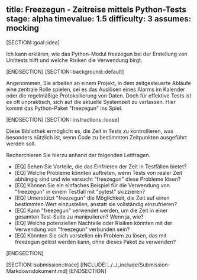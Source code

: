title: Freezegun - Zeitreise mittels Python-Tests
stage: alpha
timevalue: 1.5
difficulty: 3
assumes: mocking
---

[SECTION::goal::idea]

Ich kann erklären, wie das Python-Modul freezegun bei der Erstellung von Unittests hilft und welche
Risiken die Verwendung birgt.

[ENDSECTION]
[SECTION::background::default]

Angenommen, Sie arbeiten an einem Projekt, in dem zeitgesteuerte Abläufe eine zentrale Rolle spielen,
sei es das Auslösen eines Alarms im Kalender oder die regelmäßige Protokollierung von Daten. Doch
für effektive Tests ist es oft unpraktisch, sich auf die aktuelle Systemzeit zu verlassen. Hier
kommt das Python-Paket "freezegun" ins Spiel.

[ENDSECTION]
[SECTION::instructions::loose]

Diese Bibliothek ermöglicht es, die Zeit in Tests zu kontrollieren, was besonders nützlich ist,
wenn Code zu bestimmten Zeitpunkten ausgeführt werden soll.

Recherchieren Sie hierzu anhand der folgenden Leitfragen.

- [EQ] Sehen Sie Vorteile, die das Einfrieren der Zeit in Testfällen bietet?
- [EQ] Welche Probleme könnten auftreten, wenn Tests von realer Zeit abhängig sind und wie versucht
   "freezegun" diese Probleme lösen?
- [EQ] Können Sie ein einfaches Beispiel für die Verwendung von "freezegun" in einem Testfall mit
   "pytest" skizzieren?
- [EQ] Unterstützt "freezegun" die Möglichkeit, die Zeit auf einen bestimmten Wert einzustellen, anstatt
   sie vollständig einzufrieren?
- [EQ] Kann "freezegun" verwendet werden, um die Zeit in einer gesamten Test-Suite zu manipulieren? Wenn
   ja, wie?
- [EQ] Welche potenziellen Nachteile oder Risiken könnten mit der Verwendung von "freezegun" verbunden
   sein?
- [EQ] Könnten Sie sich vorstellen ein Problem zu lösen, das mit freezegun gelöst werden kann, ohne
  dieses Paket zu verwenden?

[ENDSECTION]

[SECTION::submission::trace]
[INCLUDE::../../_include/Submission-Markdowndokument.md]
[ENDSECTION]
